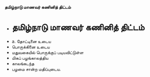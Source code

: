 **தமிழ்நாடு மாணவர் கணினித் திட்டம்**
- # தமிழ்நாடு மாணவர் கணினித் திட்டம்
- a. தோட்டினை உடைய
- பொருக்கினை உடைய
- மதுவகையில் பொருக்குப் படியவிட்டுள்ள
- மிகப் பழங்காலத்திய
- காலங்கடந்த
- பழமை சான்ற மதிப்புடைய.

